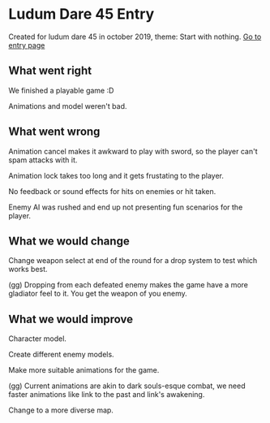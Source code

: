 # Ludum Dare 45 Entry
Created for ludum dare 45 in october 2019, theme: Start with nothing.
[Go to entry page](https://ldjam.com/events/ludum-dare/45/hell-coliseum) 

## What went right
We finished a playable game :D 

Animations and model weren't bad.

## What went wrong
Animation cancel makes it awkward to play with sword, so the player can't spam attacks with it. 

Animation lock takes too long and it gets frustating to the player. 

No feedback or sound effects for hits on enemies or hit taken. 

Enemy AI was rushed and end up not presenting fun scenarios for the player.

## What we would change
Change weapon select at end of the round for a drop system to test which works best. 

(gg) Dropping from each defeated enemy makes the game have a more gladiator feel to it. You get the weapon of you enemy.

## What we would improve
Character model. 

Create different enemy models. 

Make more suitable animations for the game. 

(gg) Current animations are akin to dark souls-esque combat, we need faster animations like link to the past and link's awakening.

Change to a more diverse map.
